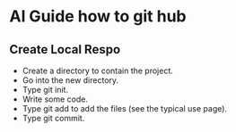 # Al Guide how to git hub

## Create Local Respo 


* Create a directory to contain the project.
* Go into the new directory.
* Type git init.
* Write some code.
* Type git add to add the files (see the typical use page).
* Type git commit.

